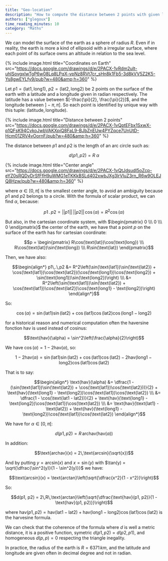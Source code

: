 ```yaml
---
title: "Geo-location"
description: "How to compute the distance between 2 points with given latitude and longitude?"
authors: ["glegoux"]
time_reading_minutes: 10
category: "Maths"
---
```


We can model the surface of the earth as a sphere of radius $R$. Even if in reality, the earth is more a kind of ellipsoid with a irregular surface, where each point of its surface owns an altitude in relation to the sea level.

{% include image.html title="Coordinates on Earth" src="https://docs.google.com/drawings/d/e/2PACX-1vRdm2uIt-uhISovgxlwTgP6w08Lq8LPqX-vpNz8RVt7cr_sHn8k1Fb5-3d8kVV5Z2K5-Ys8gwEYLfy9/pub?w=480&amp;h=360" %}

Let $p1 = (\text{lat1}, \text{long1})$, $p2 = (\text{lat2}, \text{long2})$ be 2 points on the surface of the earth with a latitude and a longitude given in radian respectively. The latitude has a value between $[-\frac{\pi}{2}, \frac{\pi}{2}]$, and the longitude between $]-\pi, \pi]$. 
So each point is identified by unique way with this tuple: $(\text{latitude}, \text{longitude})$.

{% include image.html title="Distance between 2 points" src="https://docs.google.com/drawings/d/e/2PACX-1vQptEFbx1SxwX-p1QFsK94CvkoJwbVAKXpiQ8FaL9-BJbZnEUw4PYZqce7UnUtD-Hcm01ZRV4vOornF/pub?w=480&amp;h=360" %} 

The distance between $p1$ and $p2$ is the length of an arc circle such as:

$$d(p1, p2) = R\;\alpha$$ 

{% include image.html title="Center angle" src="https://docs.google.com/drawings/d/e/2PACX-1vQtJdsudI5oZcp-eYZ0sRQDvDrSfFfH9uWMG1eTKKkBSLd402xwbJXg3lrVluZ3rn_R6w9OLEJQ8Hzw/pub?w=480&amp;h=360" %} 

where $\alpha \in [0, \pi[$ is the smallest center angle, to avoid an ambiguity because $p1$ and $p2$ belongs to a circle. 
With the formula of scalar product, we can find $\alpha$, because:

$$p1\,.\,p2 = ||p1||\,||p2||\,\cos(\alpha) = R^2 \cos(\alpha)$$

But also, in the cartesian coordinate system, with $\begin{pmatrix} 0 \\\ 0 \\\ 0 \end{pmatrix}$ the center of the earth, we have that a point $p$ on the surface of the earth has for cartesian coordinate:

$$p = \begin{pmatrix} R\cos(\text{lat})\cos(\text{long}) \\\ R\cos(\text{lat})\sin(\text{long}) \\\ R\sin(\text{lat}) \end{pmatrix}$$

Then, we have also:

$$\begin{align*}
p1\,.\,p2 &= R^2\left(\sin(\text{lat1})\sin(\text{lat2}) + \cos(\text{lat1})\cos(\text{lat2})(\cos(\text{long1})\cos(\text{long2}) + \sin(\text{long1})\sin(\text{long2})\right) \\\
          &= R^2\left(\sin(\text{lat1})\sin(\text{lat2}) + \cos(\text{lat1})\cos(\text{lat2})\cos(\text{long1} - \text{long2})\right)
\end{align*}$$

So:

$$\cos(\alpha) = \sin(\text{lat1})\sin(\text{lat2}) + \cos(\text{lat1})\cos(\text{lat2})\cos(\text{long1} - \text{long2})$$

for a historical reason and numerical computation often the haversine fonction $\text{hav}$ is used instead of cosinus:

$$\text{hav}(\alpha) = \sin^2\left(\frac{\alpha}{2}\right)$$

We have $\cos(\alpha) = 1 - 2\text{hav}(\alpha)$, so:

$$1 - 2\text{hav}(\alpha) = \sin(\text{lat1})\sin(\text{lat2}) + \cos(\text{lat1})\cos(\text{lat2}) - 2\text{hav}(\text{long1} - \text{long2})\cos(\text{lat1})\cos(\text{lat2})$$

That is to say:

$$\begin{align*}
\text{hav}(\alpha) &= \dfrac{1 - (\sin(\text{lat1})\sin(\text{lat2}) + \cos(\text{lat1})\cos(\text{lat2}))}{2} + \text{hav}(\text{long1} - \text{long2})\cos(\text{lat1})\cos(\text{lat2}) \\\
                   &= \dfrac{1 - \cos(\text{lat1 - lat2})}{2} + \text{hav}(\text{long1} - \text{long2})\cos(\text{lat1})\cos(\text{lat2}) \\\
                   &= \text{hav}(\text{lat1} - \text{lat2}) + \text{hav}(\text{long1} - \text{long2})\cos(\text{lat1})\cos(\text{lat2})
\end{align*}$$

We have for $\alpha \in [0, \pi[$:

$$d(p1, p2) = R\,\text{archav}(\text{hav}(\alpha))$$ 

In addition:
 
$$\text{archav}(x) = 2\,\text{arcsin}(\sqrt{x})$$
  
And by putting $y = \text{arcsin}(x)$ and $x = \sin(y)$ with $\tan(y) = \sqrt{\dfrac{\sin^2(y)}{1 - \sin^2(y)}}$ we have:

$$\text{arcsin}(x) = \text{arctan}\left(\sqrt{\dfrac{x^2}{1 - x^2}}\right)$$

So:

$$d(p1, p2) = 2\,R\,\text{arctan}\left(\sqrt{\dfrac{\text{hav}(p1, p2)}{1 - \text{hav}(p1, p2)}}\right)$$

where $\text{hav}(p1, p2) = \text{hav}(\text{lat1} - \text{lat2}) + \text{hav}(\text{long1} - \text{long2})\cos(\text{lat1})\cos(\text{lat2})$
is the harvesine formula.

We can check that the coherence of the formula where $d$ is well a metric distance, it is a positive function, symetric $d(p1, p2) = d(p2, p1)$, and homogeneous $d(p, p) = 0$ 
respecting the triangle inegality. 

In practice, the radius of the earth is  $R = 6371\,km$, and the latitude and longitude are given often in decimal degree and not in radian.
